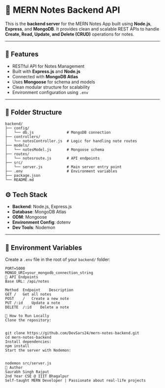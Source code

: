 # 📝 MERN Notes Backend API

This is the **backend server** for the MERN Notes App built using **Node.js**, **Express**, and **MongoDB**. It provides clean and scalable REST APIs to handle **Create, Read, Update, and Delete (CRUD)** operations for notes.

---

## 🚀 Features

- RESTful API for Notes Management
- Built with **Express.js** and **Node.js**
- Connected with **MongoDB Atlas**
- Uses **Mongoose** for schema and models
- Clean modular structure for scalability
- Environment configuration using `.env`

---

## 📁 Folder Structure

```
backend/
├── config/
│   └── db.js               # MongoDB connection
├── controllers/
│   └── notesController.js  # Logic for handling note routes
├── models/
│   └── notesModel.js       # Mongoose schema
├── routes/
│   └── notesroute.js       # API endpoints
├── src/
│   └── server.js           # Main server entry point
├── .env                    # Environment variables
├── package.json
└── README.md
```


## ⚙️ Tech Stack

- **Backend**: Node.js, Express.js
- **Database**: MongoDB Atlas
- **ODM**: Mongoose
- **Environment Config**: dotenv
- **Dev Tools**: Nodemon

---

## 🔐 Environment Variables

Create a `.env` file in the root of your `backend/` folder:

```env
PORT=5000
MONGO_URI=your_mongodb_connection_string
🚦 API Endpoints
Base URL: /api/notes

Method	Endpoint	Description
GET	/	Get all notes
POST	/	Create a new note
PUT	/:id	Update a note
DELETE	/:id	Delete a note

🧪 How to Run Locally
Clone the repository:


git clone https://github.com/DevSars24/mern-notes-backend.git
cd mern-notes-backend
Install dependencies:
npm install
Start the server with Nodemon:


nodemon src/server.js
🧠 Author
Saurabh Singh Rajput
2nd Year CSE @ IIIT Bhagalpur
Self-taught MERN Developer | Passionate about real-life projects




